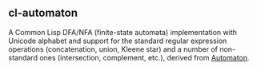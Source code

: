 ## cl-automaton

A Common Lisp DFA/NFA (finite-state automata) implementation with
Unicode alphabet and support for the standard regular expression
operations (concatenation, union, Kleene star) and a number of
non-standard ones (intersection, complement, etc.), derived from
[Automaton](http://www.brics.dk/automaton/).